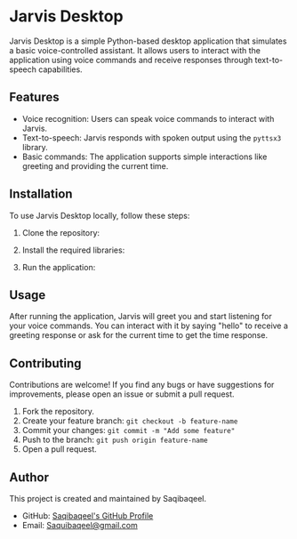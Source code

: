 # Jarvis Desktop


Jarvis Desktop is a simple Python-based desktop application that simulates a basic voice-controlled assistant. It allows users to interact with the application using voice commands and receive responses through text-to-speech capabilities.

## Features

- Voice recognition: Users can speak voice commands to interact with Jarvis.
- Text-to-speech: Jarvis responds with spoken output using the `pyttsx3` library.
- Basic commands: The application supports simple interactions like greeting and providing the current time.

## Installation

To use Jarvis Desktop locally, follow these steps:

1. Clone the repository:

2. Install the required libraries:

3. Run the application:

## Usage

After running the application, Jarvis will greet you and start listening for your voice commands. You can interact with it by saying "hello" to receive a greeting response or ask for the current time to get the time response.

## Contributing

Contributions are welcome! If you find any bugs or have suggestions for improvements, please open an issue or submit a pull request.

1. Fork the repository.
2. Create your feature branch: `git checkout -b feature-name`
3. Commit your changes: `git commit -m "Add some feature"`
4. Push to the branch: `git push origin feature-name`
5. Open a pull request.


## Author

This project is created and maintained by Saqibaqeel.

- GitHub: [Saqibaqeel's GitHub Profile](https://github.com/Saqibaqeel)
- Email: Saquibaqeel@gmail.com


